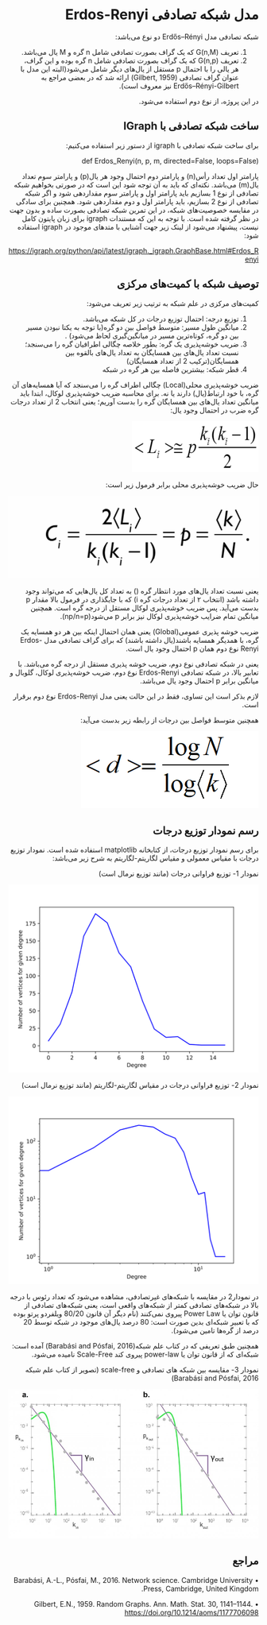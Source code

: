 <div dir="rtl">

# مدل شبکه تصادفی Erdos-Renyi

شبکه تصادفی مدل Erdős–Rényi دو نوع می‌باشد:
1.	تعریف G(n,M) که یک گراف بصورت تصادفی شامل n گره و M یال می‌باشد.
2.	تعریف G(n,p) که یک گراف بصورت تصادفی شامل n گره بوده و این گراف، هر یالی را با احتمال p مستقل از یال‌های دیگر شامل می‌شود(البته این مدل با عنوان گراف تصادفی (Gilbert, 1959) ارائه شد که در بعضی مراجع به Erdős–Rényi-Gilbert نیز معروف است).

در این پروژه، از نوع دوم استفاده می‌شود.

## ساخت شبکه تصادفی با IGraph
برای ساخت شبکه تصادفی با igraph از دستور زیر استفاده می‌کنیم:
 
def Erdos_Renyi(n, p, m, directed=False, loops=False)
 
پارامتر اول تعداد رأس(n) و پارامتر دوم احتمال وجود هر یال(p) و پارامتر سوم تعداد یال(m) می‌باشد. 
نکته‌ای که باید به آن توجه شود این است که در صورتی بخواهیم شبکه تصادفی از نوع 1 بسازیم باید پارامتر اول و پارامتر سوم مقداردهی شود و اگر شبکه تصادفی از نوع 2 بسازیم، باید پارامتر اول و دوم مقداردهی شود. همچنین برای سادگی در مقایسه خصوصیت‌های شبکه، در این تمرین شبکه تصادفی بصورت ساده و بدون جهت در نظر گرفته شده است. 
با توجه به این که مستندات igraph برای زبان پایتون کامل نیست، پیشنهاد می‌شود از لینک زیر جهت آشنایی با متد‌های موجود در igraph استفاده شود:

https://igraph.org/python/api/latest/igraph._igraph.GraphBase.html#Erdos_Renyi

## توصیف شبکه با کمیت‌های مرکزی
کمیت‌های مرکزی در علم شبکه به ترتیب زیر تعریف می‌شود:
1.	توزیع درجه: احتمال توزیع درجات در کل شبکه می‌باشد.
2.	میانگین طول مسیر: متوسط فواصل بین دو گره(با توجه به یکتا نبودن مسیر بین دو گره، کوتاه‌ترین مسیر در میانگین‌گیری لحاظ می‌شود) .
3.	ضریب خوشه‌پذیری یک گره: بطور خلاصه چگالی اطرافیان گره را می‌سنجد؛ نسبت تعداد یال‌های بین همسایگان به تعداد یال‌های بالقوه بین همسایگان(ترکیب 2 از تعداد همسایگان)
4.	قطر شبکه: بیشترین فاصله بین هر گره در شبکه

ضریب خوشه‌پذیری محلی(Local) چگالی اطراف گره را می‌سنجد که آیا همسایه‌های آن گره، با خود ارتباط(یال) دارند یا نه. برای محاسبه ضریب خوشه‌پذیری لوکال، ابتدا باید میانگین تعداد یال‌های بین همسایگان گره را بدست آوریم؛ یعنی انتخاب 2 از تعداد درجات گره ضرب در احتمال وجود یال:

 ![average edge between neighbours of node](./assets/average_edge_random_graph.png)


حال ضریب خوشه‌پذیری محلی برابر فرمول زیر است:

 ![clustering coefficient](./assets/clustering_coefficient_random_graph.jpg)

یعنی نسبت تعداد یال‌های مورد انتظار گره (<L>) به تعداد کل یال‌هایی که می‌تواند وجود داشته باشد (انتخاب ۲ از تعداد درجات گره i) که با جایگذاری <L> در فرمول بالا مقدار p بدست می‌آید. پس ضریب خوشه‌پذیری لوکال مستقل از درجه گره است. همچنین میانگین تمام ضرایب خوشه‌پذیری لوکال نیز برابر p می‌شود(np/n=p). 

ضریب خوشه پذیری عمومی(Global) یعنی همان احتمال اینکه بین هر دو همسایه یک گره، با همدیگر همسایه باشند(یال داشته باشند) که برای گراف تصادفی مدل Erdos-Renyi نوع دوم همان p احتمال وجود یال است.



یعنی در شبکه تصادفی نوع دوم، ضریب خوشه پذیری مستقل از درجه گره می‌باشد.
با تعابیر بالا، در شبکه تصادفی Erdos-Renyi نوع دوم، ضریب خوشه‌پذیری لوکال، گلوبال و میانگین برابر p احتمال وجود یال می‌باشد.

لازم بذکر است این تساوی، فقط در این  حالت یعنی مدل Erdos-Renyi نوع دوم برقرار است.

همچنین متوسط فواصل بین درجات از رابطه زیر بدست می‌آید:
 
  ![average distance](./assets/average_distance_random_graph.PNG)





## رسم نمودار توزیع درجات
برای رسم نمودار توزیع درجات، از کتابخانه matplotlib استفاده شده است. نمودار توزیع درجات با مقیاس معمولی و مقیاس لگاریتم-لگاریتم به شرح زیر می‌‎باشد:


نمودار 1- توزیع فراوانی درجات (مانند توزیع نرمال است)

  ![degree distribution normal plot](./assets/dd.svg)


نمودار 2- توزیع فراوانی درجات در مقیاس لگاریتم-لگاریتم (مانند توزیع نرمال است)

  ![degree distribution log-log plot](./assets/log-log.svg)



در نمودار2 در مقایسه با شبکه‌های غیرتصادفی، مشاهده می‌شود که تعداد رئوس با درجه بالا در شبکه‌های تصادفی کمتر از شبکه‌های واقعی است، یعنی شبکه‌های تصادفی از قانون توان یا Power Law پیروی نمی‌کنند (نام دیگر آن قانون 80/20 ویلفردو پرتو بوده که با تعبیر شبکه‌ای بدین صورت است: 80 درصد یال‌های موجود در شبکه توسط 20 درصد از گره‌ها تامین می‌شود). 

همچنین طبق تعریفی که در کتاب علم شبکه(Barabási and Pósfai, 2016) آمده است:
شبکه‌ای که از قانون توان یا power-law پیروی کند Scale-Free نامیده  می‌شود.

نمودار 3- مقایسه بین شبکه های تصادفی و  scale-free (تصویر از کتاب علم شبکه Barabási and Pósfai, 2016) 

  ![random network vs scale-free degree distribution plot](./assets/random_scalefree_plot.jpg)
















## مراجع
•	Barabási, A.-L., Pósfai, M., 2016. Network science. Cambridge University Press, Cambridge, United Kingdom.
 
•	Gilbert, E.N., 1959. Random Graphs. Ann. Math. Stat. 30, 1141–1144. https://doi.org/10.1214/aoms/1177706098



